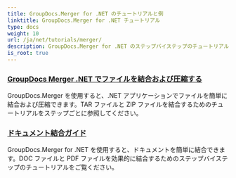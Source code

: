 ```yaml
---
title: GroupDocs.Merger for .NET のチュートリアルと例
linktitle: GroupDocs.Merger for .NET チュートリアル
type: docs
weight: 10
url: /ja/net/tutorials/merger/
description: GroupDocs.Merger for .NET のステップバイステップのチュートリアルを参照して、ドキュメントを簡単に結合、分割、並べ替え、管理します。詳細な例と専門家のガイダンスでドキュメント操作をマスターします。
is_root: true
---
```


### [GroupDocs Merger .NET でファイルを結合および圧縮する](./merge-and-compress-files/)
GroupDocs.Merger を使用すると、.NET アプリケーションでファイルを簡単に結合および圧縮できます。TAR ファイルと ZIP ファイルを結合するためのチュートリアルをステップごとに参照してください。
### [ドキュメント結合ガイド](./guide-to-document-merging/)
GroupDocs.Merger for .NET を使用すると、ドキュメントを簡単に結合できます。DOC ファイルと PDF ファイルを効果的に結合するためのステップバイステップのチュートリアルをご覧ください。